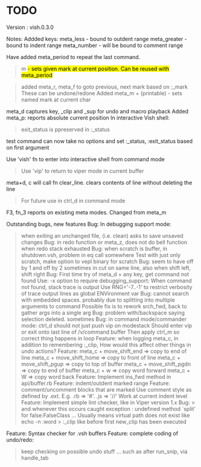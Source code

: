 # TODO

Version : vish.0.3.0

Notes:
Addded  keys:
  meta_less - bound to outdent range
  meta_greater - bound to indent range
  meta_number - will be bound to comment range

Have added meta_period to repeat the last command.
> m <mark name> - sets given mark at current position. Can be reused with meta_period

> added meta_r, meta_f to goto previous, next mark based on :_mark
> These can be undone/redone
> Added meta_m + (printable) - sets named mark at current char

meta_d captures key, _clip and _sup for undo and macro playback
Added meta_p: reports absolute current position
In interactive Vish shell:
  > exit_status is ppreserved in :_status

test command can now take no options and set :_status, :exit_status based on first argument


Use 'vish' fn to enter into interactive shell from command mode
  > Use 'vip' to return to viper mode in current buffer

meta+d, c will call fn clear_line. clears contents of line without deleting the line
  > For future use in ctrl_d in command mode

F3, fn_3 reports on existing meta modes. Changed from meta_m

Outstanding bugs, new features
Bug: In debugging support mode:
  > when exiting an unchanged file, (i.e. clean) asks to save unsaved changes
Bug: in redo function or meta_z, does not do bell function when redo stack exhausted
Bug: when scratch is buffer, in shutdown.vsh, problem in eq call somewhere
  > Test with just only scratch, make option to vepl binary for scratch
Bug: seem to have off by 1 and off by 2 sometimes in cut on same line, also 
> when shift left, shift right
Bug: First time try of meta_d + any key, get command not found
> Use: -x option to require debugging_support:
> When command not found, stack trace is output
> Use RNG='-7..-1' to restrict verbosity of trace output lines as global ENVironment var
Bug: cannot search with embedded spaces.
  > probably due to splitting into multiple arguments to command
  > Possible fix is to rework srch_fwd, back to gather args into a single arg
Bug: problem with/backspace saying selection deleted. sometimes
Bug: in command mode/commander mode: ctrl_d should not just push vip on modestack
  > Should enter vip or exit onto last line of /v/command buffer
  > Then apply ctrl_m so correct thing happens in loop
Feature: when logging  meta_c, in addition to remembering :_clip, 
  > How would this affect other things in undo actions?
Feature: meta_c +  move_shift_end => copy to end of line
  > meta_c + move_shift_home => copy to front of line
  > meta_c + move_shift_pgup => copy to top of buffer
  > meta_c + move_shift_pgdn => copy to end of buffer
  > meta_c + w => copy word forward
  > meta_c + W => copy word back
Feature: Implement ins_fwd method in api/buffer.rb
Feature: indent/outdent marked range
Feature: comment/uncomment blocks that are marked
  > Use comment style as defined by .ext. E.g. .rb => '#'. .js => '//'
  > Work at current indent level
Feature: Implement simple lint checker, like in Viper version 1.x
Bug:  > and whenever this occurs
  > caught exception : undefined method `split' for false:FalseClass
  > ... Usually means virtual path does not exist like echo -n :word > :_clip
  > like before first new_clip has been executed


Feature: Syntax checker for .vsh buffers
Feature: complete coding of undo/redo:
  > keep checking on possible undo stuff ...
  > such as after run_snip, via handle_tab

